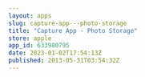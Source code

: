 ```yaml
---
layout: apps
slug: capture-app---photo-storage
title: "Capture App - Photo Storage"
store: apple
app_id: 633980795
date: 2023-01-02T17:54:13Z
published: 2013-05-31T03:54:32Z
---
```

